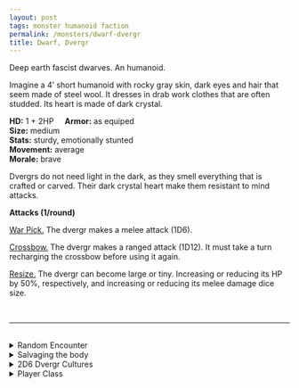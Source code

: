 ```yaml
---
layout: post
tags: monster humanoid faction
permalink: /monsters/dwarf-dvergr
title: Dwarf, Dvergr
---
```


Deep earth fascist dwarves. An humanoid.

Imagine a 4’ short humanoid with rocky gray skin, dark eyes and hair that seem made of steel wool. It dresses in drab work clothes that are often studded. Its heart is made of dark crystal.

**HD:** 1 + 2HP  &nbsp; &nbsp;  **Armor:** as equiped <br>
**Size:** medium <br>
**Stats:** sturdy, emotionally stunted <br>
**Movement:** average <br>
**Morale:** brave <br>

Dvergrs do not need light in the dark, as they smell everything that is crafted or carved. Their dark crystal heart make them resistant to mind attacks.

**Attacks (1/round)**

<ins>War Pick.</ins> The dvergr makes a melee attack (1D6).

<ins>Crossbow.</ins> The dvergr makes a ranged attack (1D12). It must take a turn recharging the crossbow before using it again.

<ins>Resize.</ins> The dvergr can become large or tiny. Increasing or reducing its HP by 50%, respectively, and increasing or reducing its melee damage dice size.

<br>

---

<br> 

<details markdown="1">
<summary>Random Encounter</summary>

1. **Monster:** roll 1D6:
    1. <ins>Dvergr Patrol:</ins> 1D10 dvergr & 1D4 [soldiers](https://saltygoo.github.io/monsters/shaman)
    1. <ins>Dvergr Tunnelers:</ins> 1D10 dvergr & 1D4 [engines of pain](https://saltygoo.github.io/monsters/engine-of-pain)
    1. <ins>Dvergr Unrest Sowers:</ins> 1D6 [soulblades](https://saltygoo.github.io/monsters/scout) & 1D4 [mind masters](https://saltygoo.github.io/monsters/scout)
    1. <ins>Dvergr Survey Cavalry:</ins> 1D8 [spider riders](https://saltygoo.github.io/monsters/scout) & as many [giant spiders](https://saltygoo.github.io/monsters/spider)
    1. <ins>Dvergr Inspectors:</ins> 1 [forge priest](https://saltygoo.github.io/monsters/priest) & 1D6 [fire lancers](https://saltygoo.github.io/monsters/soldier)
    1. <ins>Dvergr Demolition Squad:</ins> 1 [juggernaut](https://saltygoo.github.io/monsters/soldier) & 1D8 [fire lancers](https://saltygoo.github.io/monsters/soldier)
1. **Lair:** A mining camp with slave pens. <br>	&nbsp; OR <br>	**Omen:** Laborious klank noises.
1. **Spoor:** An escaped slave, dying.
1. **Tracks:** Dwarf tracks.
1. **Trace:** A dead humanoid with a slave collar.
1. **Trace:** Some sort of Drill.
</details>

<details markdown="1">
<summary>Salvaging the body</summary>

You find the monster's weapons and ... (Roll as many times as the HD of the monster)

1. Nothing.
1. A barbed dagger.
1. Keys.
1. Pitons.
1. 1D6x10' of chains
1. Unrefined ore (valueable)

You could also extract their dark crystal heart, which will make them send assassins after you as it is their only way to reproduce.

<span class="alchemy">**Dark Crystal**. Contains the dvergrs master plan in a secret code. Can be hacked to make a dvergr thrall. Will attract the attention of countless assassins.</span>

</details>

<details markdown="1">
<summary>2D6 Dvergr Cultures</summary>

Combine the result of both tables to get the broad lines of this humanoid culture in this part of the world.

**Cultures**
1. The ones that live in one massive fortress deep underground.
1. The ones that live in a mobile caravan of drilling machines.
1. The ones that are building a network of secret tunnels that lead everywhere.
1. The ones that run the slave trade of the underdark.
1. The ones that design terrible weapons of destruction.
1. The ones that are roving mercenaries.

**Features**
1. They obey a gigantic dark crystal, which they worship.
1. They are thralls to mind flayers.
1. They plotted 50% of the wars in the area, but most people don’t know.
1. Their home base is actually in an other dimension.
1. They plan to seal the area.
1. Their slaves are going to revolt.

</details>

<details markdown="1">
<summary>Player Class</summary>
Play as a [dwarf](https://saltygoo.github.io/class/specialist/dwarf)! 
</details>
